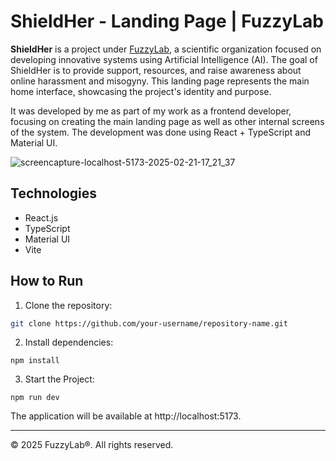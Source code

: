 # ShieldHer - Landing Page | FuzzyLab

**ShieldHer** is a project under [FuzzyLab](https://fuzzylab.tech/), a scientific organization focused on developing innovative systems using Artificial Intelligence (AI). The goal of ShieldHer is to provide support, resources, and raise awareness about online harassment and misogyny. This landing page represents the main home interface, showcasing the project's identity and purpose.

It was developed by me as part of my work as a frontend developer, focusing on creating the main landing page as well as other internal screens of the system. The development was done using React + TypeScript and Material UI.

![screencapture-localhost-5173-2025-02-21-17_21_37](https://github.com/user-attachments/assets/b8dac8fb-bd73-4b21-989e-16db62c347f2)

## Technologies

- React.js
- TypeScript
- Material UI
- Vite

## How to Run

1. Clone the repository:

```bash
git clone https://github.com/your-username/repository-name.git
```

2. Install dependencies:

```
npm install
```

3. Start the Project:

```
npm run dev
```

The application will be available at http://localhost:5173.

<hr>

© 2025 FuzzyLab®. All rights reserved.
